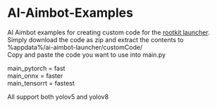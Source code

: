 # AI-Aimbot-Examples
AI Aimbot examples for creating custom code for the [rootkit launcher](https://github.com/RootKit-Org/Launcher).  
Simply download the code as zip and extract the contents to %appdata%/ai-aimbot-launcher/customCode/  
Copy and paste the code you want to use into main.py

main_pytorch = fast  
main_onnx = faster  
main_tensorrt = fastest  

All support both yolov5 and yolov8
